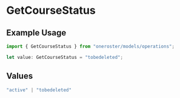 # GetCourseStatus

## Example Usage

```typescript
import { GetCourseStatus } from "oneroster/models/operations";

let value: GetCourseStatus = "tobedeleted";
```

## Values

```typescript
"active" | "tobedeleted"
```
